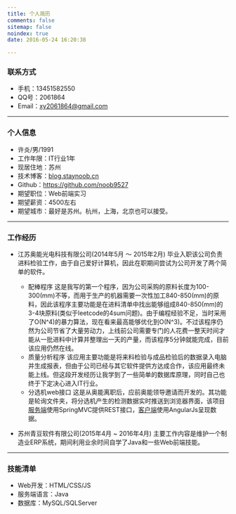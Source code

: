 ```yaml
---
title: 个人简历
comments: false
sitemap: false
noindex: true
date: 2016-05-24 16:20:38

---
```

### 联系方式
- 手机：13451582550
- QQ号：2061864
- Email：xy2061864@gmail.com
---
### 个人信息
 - 许炎/男/1991
 - 工作年限：IT行业1年
 - 现居住地：苏州
 - 技术博客：[blog.staynoob.cn](blog.staynoob.cn)
 - Github：https://github.com/noob9527
 - 期望职位：Web前端实习
 - 期望薪资：4500左右
 - 期望城市：最好是苏州。杭州，上海，北京也可以接受。
---
### 工作经历
- 江苏奥能光电科技有限公司(2014年5月 ～ 2015年2月)
	毕业入职该公司负责进料检验工作，由于自己爱好计算机，因此在职期间尝试为公司开发了两个简单的软件。
    - 配棒程序
    	这是我写的第一个程序，因为公司采购的原料长度为100-300(mm)不等，而用于生产的机器需要一次性加工840-850(mm)的原料，因此该程序主要功能是在进料清单中找出能够组成840-850(mm)的3-4块原料(类似于leetcode的4sum问题)。由于编程经验不足，当时采用了O(N^4)的暴力算法，现在看来最高能够优化到O(N^3)。不过该程序仍然为公司节省了大量劳动力，上线前公司需要专门的人花费一整天时间才能从一批进料中计算并整理出一天的产量，而该程序5分钟就能完成，目前该应用仍然在线。
    - 质量分析程序
    	该应用主要功能是将来料检验与成品检验后的数据录入电脑并生成报表，但由于公司已经与其它软件提供方达成合作，该应用最终未能上线。但这段开发经历让我学到了一些简单的数据库原理，同时自己也终于下定决心进入IT行业。
    - 分选机web接口
        这是从奥能离职后，应前奥能领导邀请而开发的。其功能是轮询文件夹，将分选机产生的检测数据实时推送到浏览器界面，该项目[服务端](https://github.com/noob9527/anqc)使用SpringMVC提供REST接口，[客户端](https://github.com/noob9527/anqc-cli-ng)使用AngularJs呈现数据。


- 苏州青豆软件有限公司(2015年4月 ~ 2016年4月)
	主要工作内容是维护一个制造业ERP系统，期间利用业余时间自学了Java和一些Web前端技能。



---
### 技能清单
- Web开发：HTML/CSS/JS
- 服务端语言：Java
- 数据库：MySQL/SQLServer